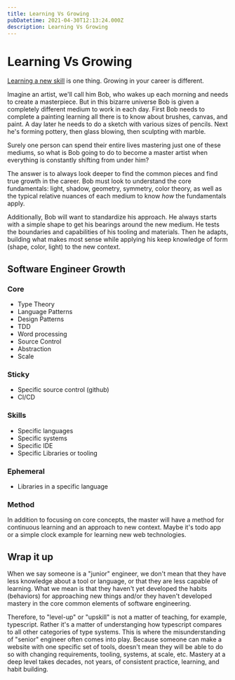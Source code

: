 ```yaml
---
title: Learning Vs Growing
pubDatetime: 2021-04-30T12:13:24.000Z
description: Learning Vs Growing
---
```


# Learning Vs Growing

[Learning a new skill](optimal-learning) is one thing. Growing in your career is different.

Imagine an artist, we'll call him Bob, who wakes up each morning and needs to create a masterpiece. But in this bizarre universe Bob is given a completely different medium to work in each day. First Bob needs to complete a painting learning all there is to know about brushes, canvas, and paint. A day later he needs to do a sketch with various sizes of pencils. Next he's forming pottery, then glass blowing, then sculpting with marble.

Surely one person can spend their entire lives mastering just one of these mediums, so what is Bob going to do to become a master artist when everything is constantly shifting from under him?

The answer is to always look deeper to find the common pieces and find true growth in the career. Bob must look to understand the core fundamentals: light, shadow, geometry, symmetry, color theory, as well as the typical relative nuances of each medium to know _how_ the fundamentals apply.

Additionally, Bob will want to standardize his approach. He always starts with a simple shape to get his bearings around the new medium. He tests the boundaries and capabilities of his tooling and materials. Then he adapts, building what makes most sense while applying his keep knowledge of form (shape, color, light) to the new context.

## Software Engineer Growth

### Core

- Type Theory
- Language Patterns
- Design Patterns
- TDD
- Word processing
- Source Control
- Abstraction
- Scale

### Sticky

- Specific source control (github)
- CI/CD

### Skills

- Specific languages
- Specific systems
- Specific IDE
- Specific Libraries or tooling

### Ephemeral

- Libraries in a specific language

### Method

In addition to focusing on core concepts, the master will have a method for continuous learning and an approach to new context. Maybe it's todo app or a simple clock example for learning new web technologies.

## Wrap it up

When we say someone is a "junior" engineer, we don't mean that they have less knowledge about a tool or language, or that they are less capable of learning. What we mean is that they haven't yet developed the habits (behaviors) for approaching new things and/or they haven't developed mastery in the core common elements of software engineering.

Therefore, to "level-up" or "upskill" is not a matter of teaching, for example, typescript. Rather it's a matter of understanging how typescript compares to all other categories of type systems. This is where the misunderstanding of "senior" engineer often comes into play. Because someone can make a website with one specific set of tools, doesn't mean they will be able to do so with changing requirements, tooling, systems, at scale, etc. Mastery at a deep level takes decades, not years, of consistent practice, learning, and habit building.
